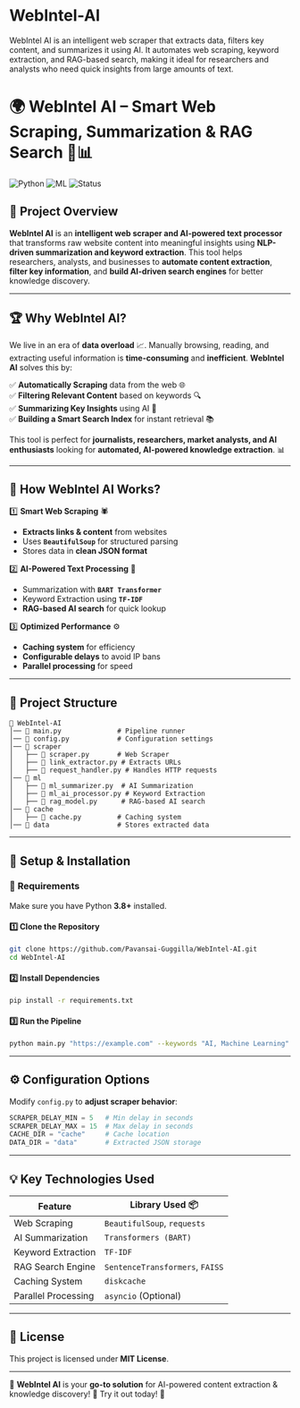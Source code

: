 # WebIntel-AI
WebIntel AI is an intelligent web scraper that extracts data, filters key content, and summarizes it using AI. It automates web scraping, keyword extraction, and RAG-based search, making it ideal for researchers and analysts who need quick insights from large amounts of text.



# 🌍 **WebIntel AI** – Smart Web Scraping, Summarization & RAG Search 🧠📊  

![Python](https://img.shields.io/badge/Python-3.8+-blue) ![ML](https://img.shields.io/badge/MachineLearning-NLP-green) ![Status](https://img.shields.io/badge/Status-Active-brightgreen)  

## 🌟 **Project Overview**  
**WebIntel AI** is an **intelligent web scraper and AI-powered text processor** that transforms raw website content into meaningful insights using **NLP-driven summarization and keyword extraction**. This tool helps researchers, analysts, and businesses to **automate content extraction**, **filter key information**, and **build AI-driven search engines** for better knowledge discovery.  

---

## 🏆 **Why WebIntel AI?**  
We live in an era of **data overload** 📈. Manually browsing, reading, and extracting useful information is **time-consuming** and **inefficient**. **WebIntel AI** solves this by:  

✅ **Automatically Scraping** data from the web 🌐  
✅ **Filtering Relevant Content** based on keywords 🔍  
✅ **Summarizing Key Insights** using AI 🤖  
✅ **Building a Smart Search Index** for instant retrieval 📚  

This tool is perfect for **journalists, researchers, market analysts, and AI enthusiasts** looking for **automated, AI-powered knowledge extraction**. 📊  

---

## 🚀 **How WebIntel AI Works?**  

1️⃣ **Smart Web Scraping** 🕷️  
   - **Extracts links & content** from websites  
   - Uses **`BeautifulSoup`** for structured parsing  
   - Stores data in **clean JSON format**  

2️⃣ **AI-Powered Text Processing** 🧠  
   - Summarization with **`BART Transformer`**  
   - Keyword Extraction using **`TF-IDF`**  
   - **RAG-based AI search** for quick lookup  

3️⃣ **Optimized Performance** ⚙️  
   - **Caching system** for efficiency  
   - **Configurable delays** to avoid IP bans  
   - **Parallel processing** for speed  

---

## 📁 **Project Structure**  

```
📂 WebIntel-AI
│── 📜 main.py              # Pipeline runner
│── 📜 config.py            # Configuration settings
│── 📂 scraper
│   ├── 📜 scraper.py       # Web Scraper
│   ├── 📜 link_extractor.py # Extracts URLs
│   ├── 📜 request_handler.py # Handles HTTP requests
│── 📂 ml
│   ├── 📜 ml_summarizer.py  # AI Summarization
│   ├── 📜 ml_ai_processor.py # Keyword Extraction
│   ├── 📜 rag_model.py      # RAG-based AI search
│── 📂 cache
│   ├── 📜 cache.py         # Caching system
│── 📂 data                 # Stores extracted data
```

---

## 📌 **Setup & Installation**  

### 🔧 **Requirements**
Make sure you have Python **3.8+** installed.  

#### 1️⃣ Clone the Repository  
```bash
git clone https://github.com/Pavansai-Guggilla/WebIntel-AI.git
cd WebIntel-AI
```

#### 2️⃣ Install Dependencies  
```bash
pip install -r requirements.txt
```

#### 3️⃣ Run the Pipeline  
```bash
python main.py "https://example.com" --keywords "AI, Machine Learning" --prompt "Summarize this article:"
```

---

## ⚙️ **Configuration Options**  

Modify `config.py` to **adjust scraper behavior**:  

```python
SCRAPER_DELAY_MIN = 5   # Min delay in seconds  
SCRAPER_DELAY_MAX = 15  # Max delay in seconds  
CACHE_DIR = "cache"     # Cache location  
DATA_DIR = "data"       # Extracted JSON storage  
```

---

## 💡 **Key Technologies Used**  

| Feature                | Library Used 📦 |
|------------------------|----------------|
| Web Scraping          | `BeautifulSoup`, `requests` |
| AI Summarization      | `Transformers (BART)` |
| Keyword Extraction    | `TF-IDF` |
| RAG Search Engine    | `SentenceTransformers`, `FAISS` |
| Caching System       | `diskcache` |
| Parallel Processing  | `asyncio` (Optional) |

---



## 📜 **License**  
This project is licensed under **MIT License**.  

---

🔗 **WebIntel AI** is your **go-to solution** for AI-powered content extraction & knowledge discovery! 🚀 Try it out today! 🎯
